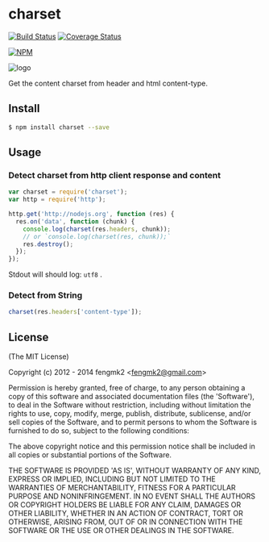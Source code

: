 charset
=======

[![Build Status](https://secure.travis-ci.org/node-modules/charset.png)](http://travis-ci.org/node-modules/charset)
[![Coverage Status](https://coveralls.io/repos/node-modules/charset/badge.png)](https://coveralls.io/r/node-modules/charset)

[![NPM](https://nodei.co/npm/charset.png?downloads=true&stars=true)](https://nodei.co/npm/charset)

![logo](https://raw.github.com/node-modules/charset/master/logo.png)

Get the content charset from header and html content-type.

## Install

```bash
$ npm install charset --save
```

## Usage

### Detect charset from http client response and content

```js
var charset = require('charset');
var http = require('http');

http.get('http://nodejs.org', function (res) {
  res.on('data', function (chunk) {
    console.log(charset(res.headers, chunk));
    // or `console.log(charset(res, chunk));`
    res.destroy();
  });
});
```

Stdout will should log: `utf8` .

### Detect from String

```js
charset(res.headers['content-type']);
```

## License

(The MIT License)

Copyright (c) 2012 - 2014 fengmk2 &lt;fengmk2@gmail.com&gt;

Permission is hereby granted, free of charge, to any person obtaining
a copy of this software and associated documentation files (the
'Software'), to deal in the Software without restriction, including
without limitation the rights to use, copy, modify, merge, publish,
distribute, sublicense, and/or sell copies of the Software, and to
permit persons to whom the Software is furnished to do so, subject to
the following conditions:

The above copyright notice and this permission notice shall be
included in all copies or substantial portions of the Software.

THE SOFTWARE IS PROVIDED 'AS IS', WITHOUT WARRANTY OF ANY KIND,
EXPRESS OR IMPLIED, INCLUDING BUT NOT LIMITED TO THE WARRANTIES OF
MERCHANTABILITY, FITNESS FOR A PARTICULAR PURPOSE AND NONINFRINGEMENT.
IN NO EVENT SHALL THE AUTHORS OR COPYRIGHT HOLDERS BE LIABLE FOR ANY
CLAIM, DAMAGES OR OTHER LIABILITY, WHETHER IN AN ACTION OF CONTRACT,
TORT OR OTHERWISE, ARISING FROM, OUT OF OR IN CONNECTION WITH THE
SOFTWARE OR THE USE OR OTHER DEALINGS IN THE SOFTWARE.
